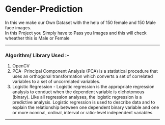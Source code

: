 # Gender-Prediction
 In this we make our Own Dataset with the help of 150 female and 150 Male face images. <br>
 In this Project you Simply have to Pass you Images and this will check wheather this is Male or Female
 
  -----------------------------------------------------------------------------------------------------------------------
 
 ### Algorithm/ Library Used :- <br>
 1)  OpenCV 
 2)  PCA- Principal Component Analysis (PCA) is a statistical procedure that uses an orthogonal transformation which converts a set of correlated variables to a set of uncorrelated variables.
 3)  Logistic Regression - Logistic regression is the appropriate regression analysis to conduct when the dependent variable is dichotomous (binary).  Like all regression analyses, the logistic regression is a predictive analysis.  Logistic regression is used to describe data and to explain the relationship between one dependent binary variable and one or more nominal, ordinal, interval or ratio-level independent variables.
 
 -----------------------------------------------------------------------------------------------------------------------
